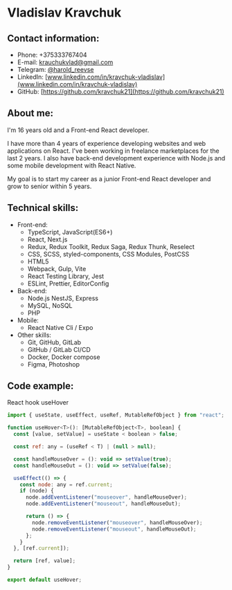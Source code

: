 # Vladislav Kravchuk

## Contact information:

- Phone: +375333767404
- E-mail: krauchukvlad@gmail.com
- Telegram: [@harold_reevse](https://t.me/harold_reevse)
- LinkedIn: [www.linkedin.com/in/kravchuk-vladislav](www.linkedin.com/in/kravchuk-vladislav)
- GitHub: [https://github.com/kravchuk21](https://github.com/kravchuk21)

## About me:

I'm 16 years old and a Front-end React developer.

I have more than 4 years of experience developing websites and web applications on React. I've been working in freelance marketplaces for the last 2 years. I also have back-end development experience with Node.js and some mobile development with React Native.

My goal is to start my career as a junior Front-end React developer and grow to senior within 5 years.

## Technical skills:

- Front-end:
  - TypeScript, JavaScript(ES6+)
  - React, Next.js
  - Redux, Redux Toolkit, Redux Saga, Redux Thunk, Reselect
  - CSS, SCSS, styled-components, CSS Modules, PostCSS
  - HTML5
  - Webpack, Gulp, Vite
  - React Testing Library, Jest
  - ESLint, Prettier, EditorConfig
- Back-end:
  - Node.js NestJS, Express
  - MySQL, NoSQL
  - PHP
- Mobile:
  - React Native Cli / Expo
- Other skills:
  - Git, GitHub, GitLab
  - GitHub / GitLab CI/CD
  - Docker, Docker compose
  - Figma, Photoshop

## Code example:

React hook useHover

```javascript
import { useState, useEffect, useRef, MutableRefObject } from "react";

function useHover<T>(): [MutableRefObject<T>, boolean] {
  const [value, setValue] = useState < boolean > false;

  const ref: any = (useRef < T) | (null > null);

  const handleMouseOver = (): void => setValue(true);
  const handleMouseOut = (): void => setValue(false);

  useEffect(() => {
    const node: any = ref.current;
    if (node) {
      node.addEventListener("mouseover", handleMouseOver);
      node.addEventListener("mouseout", handleMouseOut);

      return () => {
        node.removeEventListener("mouseover", handleMouseOver);
        node.removeEventListener("mouseout", handleMouseOut);
      };
    }
  }, [ref.current]);

  return [ref, value];
}

export default useHover;
```
